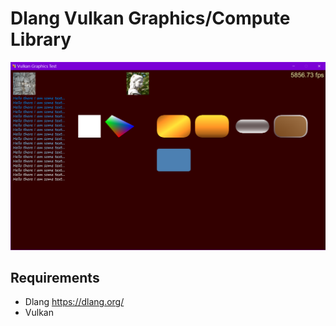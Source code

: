 # Dlang Vulkan Graphics/Compute Library

![Chess](screenshots/test_graphics.png)

## Requirements
- Dlang https://dlang.org/
- Vulkan
